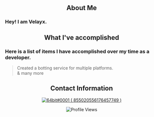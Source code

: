 <p align="center">
 <h2 align="center">About Me</h2>
</p>

### Hey! I am Velayx.

<p align="center">
 <h2 align="center">What I've accomplished</h2>
</p>

### Here is a list of items I have accomplished over my time as a developer.

> Created a botting service for multiple platforms.<br>
> & many more

<p align="center">
<h2 align="center">Contact Information</h2>
</p>


<p align="center">
  <a href="https://discord.com/users/1007206443063189506">
     <img src="https://discord.c99.nl/widget/theme-4/1007206443063189506.png" alt="64bit#0001 ( 855020556176457749 )"/>
       </a>
</p>

<p align="center" ## Me <img src= "https://cdn.discordapp.com/emojis/894175687878017055.png?size=80" alt='stats' width="20px">

<p align="center"> <img src="https://gpvc.arturio.dev/velayius" alt="Profile Views" /> </p>
